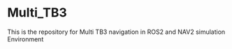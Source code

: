 # Multi_TB3
This is the repository for Multi TB3 navigation in ROS2 and NAV2 simulation Environment
